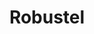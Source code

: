 ---
title: Robustel
layout: bundle
image: '/guides/images/devices/device-list/robusteir3000.jpg'
---